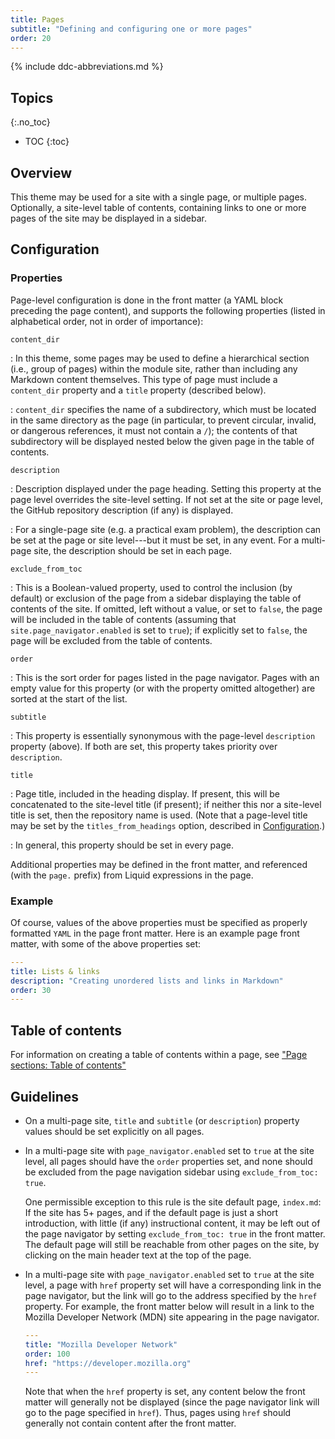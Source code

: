 ```yaml
---
title: Pages
subtitle: "Defining and configuring one or more pages"
order: 20
---
```


{% include ddc-abbreviations.md %}

## Topics
{:.no_toc}

* TOC
{:toc}

## Overview

This theme may be used for a site with a single page, or multiple pages. Optionally, a site-level table of contents, containing links to one or more pages of the site may be displayed in a sidebar. 

## Configuration

### Properties

Page-level configuration is done in the front matter (a YAML block preceding the page content), and supports the following properties (listed in alphabetical order, not in order of importance):

`content_dir`

: In this theme, some pages may be used to define a hierarchical section (i.e., group of pages) within the module site, rather than including any Markdown content themselves. This type of page must include a `content_dir` property and a `title` property (described below). 

: `content_dir` specifies the name of a subdirectory, which must be located in the same directory as the page (in particular, to prevent circular, invalid, or dangerous references, it must not contain a `/`); the contents of that subdirectory will be displayed nested below the given page in the table of contents.

`description`

: Description displayed under the page heading. Setting this property at the page level overrides the site-level setting. If not set at the site or page level, the GitHub repository description (if any) is displayed.

: For a single-page site (e.g. a practical exam problem), the description can be set at the page or site level---but it must be set, in any event. For a multi-page site, the description should be set in each page.

`exclude_from_toc`

: This is a Boolean-valued property, used to control the inclusion (by default) or exclusion of the page from a sidebar displaying the table of contents of the site. If omitted, left without a value, or set to `false`, the page will be included in the table of contents (assuming that `site.page_navigator.enabled` is set to `true`); if explicitly set to `false`, the page will be excluded from the table of contents.

`order`

: This is the sort order for pages listed in the page navigator. Pages with an empty value for this property (or with the property omitted altogether) are sorted at the start of the list.

`subtitle`

: This property is essentially synonymous with the page-level `description` property (above). If both are set, this property takes priority over `description`.

`title`

: Page title, included in the heading display. If present, this will be concatenated to the site-level title (if present); if neither this nor a site-level title is set, then the repository name is used. (Note that a page-level title may be set by the `titles_from_headings` option, described in [Configuration](site.md#titles-from-headings).)

: In general, this property should be set in every page.

Additional properties may be defined in the front matter, and referenced (with the `page.` prefix) from Liquid expressions in the page.

### Example

Of course, values of the above properties must be specified as properly formatted `YAML` in the page front matter. Here is an example page front matter, with some of the above properties set:

```yaml
---
title: Lists & links
description: "Creating unordered lists and links in Markdown"
order: 30
---
```

## Table of contents

For information on creating a table of contents within a page, see ["Page sections: Table of contents"](sections#table-of-contents)

## Guidelines

* On a multi-page site, `title` and `subtitle` (or `description`) property values should be set explicitly on all pages.

* In a multi-page site with `page_navigator.enabled` set to `true` at the site level, all pages should have the `order` properties set, and none should be excluded from the page navigation sidebar using `exclude_from_toc: true`. 

    One permissible exception to this rule is the site default page, `index.md`: If the site has 5+ pages, and if the default page is just a short introduction, with little (if any) instructional content, it may be left out of the page navigator by setting `exclude_from_toc: true` in the front matter. The default page will still be reachable from other pages on the site, by clicking on the main header text at the top of the page. 
    
* In a multi-page site with `page_navigator.enabled` set to `true` at the site level, a page with `href` property set will have a corresponding link in the page navigator, but the link will go to the address specified by the `href` property. For example, the front matter below will result in a link to the Mozilla Developer Network (MDN) site appearing in the page navigator.

    ```yaml
    ---
    title: "Mozilla Developer Network"
    order: 100
    href: "https://developer.mozilla.org"
    ---
    ```
    
    Note that when the `href` property is set, any content below the front matter will generally not be displayed (since the page navigator link will go to the page specified in `href`). Thus, pages using `href` should generally not contain content after the front matter.
